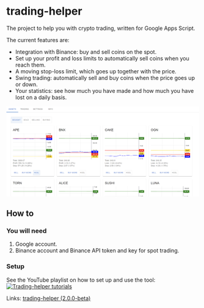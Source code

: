 # trading-helper

The project to help you with crypto trading, written for Google Apps Script.

The current features are:
* Integration with Binance: buy and sell coins on the spot.
* Set up your profit and loss limits to automatically sell coins when you reach them.
* A moving stop-loss limit, which goes up together with the price.
* Swing trading: automatically sell and buy coins when the price goes up or down.
* Your statistics: see how much you have made and how much you have lost on a daily basis.

![img/dashboard.png](img/dashboard.png)

## How to

### You will need

1. Google account.
2. Binance account and Binance API token and key for spot trading.

### Setup

See the YouTube playlist on how to set up and use the tool:
[![Trading-helper tutorials](https://img.youtube.com/vi/UUnTdhwumw4/0.jpg)](https://www.youtube.com/playlist?list=PLAiqSgC5hs1fcFglYk81W7hpNRJbqu0Ox)

Links:
[trading-helper (2.0.0-beta)](https://script.google.com/d/1plns0V4xjI3nARAIEPsKM0jTlAB2_-EhweMt3jR2YeJgABfu_fQntXou)
